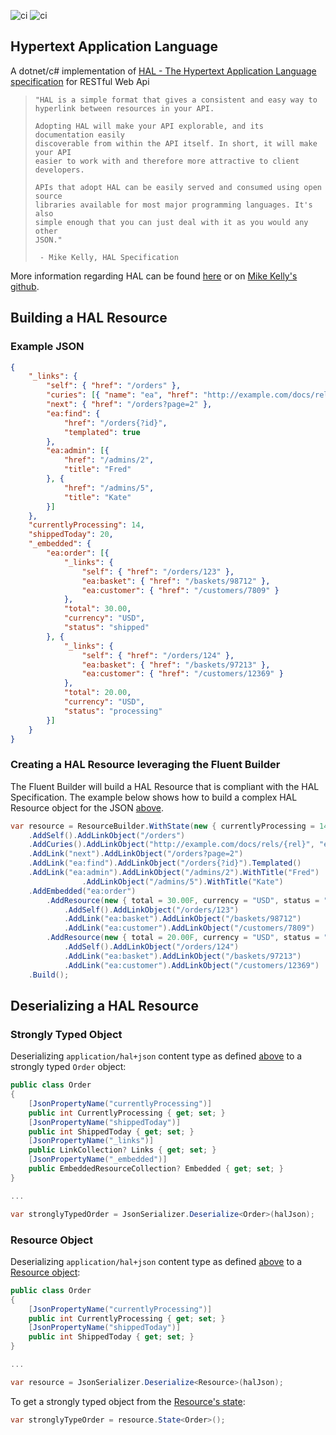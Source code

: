 ![ci](https://github.com/brenpike/Chatter.Rest.Hal/actions/workflows/hal-cicd.yml/badge.svg) ![ci](https://github.com/brenpike/Chatter.Rest.Hal/actions/workflows/codegen-cicd.yml/badge.svg)

## Hypertext Application Language

A dotnet/c# implementation of [HAL - The Hypertext Application Language specification](https://datatracker.ietf.org/doc/html/draft-kelly-json-hal) for RESTful Web Api

> ```text
> "HAL is a simple format that gives a consistent and easy way to
> hyperlink between resources in your API.
>
> Adopting HAL will make your API explorable, and its documentation easily
> discoverable from within the API itself. In short, it will make your API
> easier to work with and therefore more attractive to client developers.
>
> APIs that adopt HAL can be easily served and consumed using open source
> libraries available for most major programming languages. It's also
> simple enough that you can just deal with it as you would any other
> JSON."
> 
>  - Mike Kelly, HAL Specification
> ```

More information regarding HAL can be found [here](https://stateless.group/hal_specification.html) or on [Mike Kelly's github](https://github.com/mikekelly/hal_specification/blob/master/hal_specification.md).

## Building a HAL Resource

### Example JSON

```json
{
    "_links": {
        "self": { "href": "/orders" },
        "curies": [{ "name": "ea", "href": "http://example.com/docs/rels/{rel}", "templated": true }],
        "next": { "href": "/orders?page=2" },
        "ea:find": {
            "href": "/orders{?id}",
            "templated": true
        },
        "ea:admin": [{
            "href": "/admins/2",
            "title": "Fred"
        }, {
            "href": "/admins/5",
            "title": "Kate"
        }]
    },
    "currentlyProcessing": 14,
    "shippedToday": 20,
    "_embedded": {
        "ea:order": [{
            "_links": {
                "self": { "href": "/orders/123" },
                "ea:basket": { "href": "/baskets/98712" },
                "ea:customer": { "href": "/customers/7809" }
            },
            "total": 30.00,
            "currency": "USD",
            "status": "shipped"
        }, {
            "_links": {
                "self": { "href": "/orders/124" },
                "ea:basket": { "href": "/baskets/97213" },
                "ea:customer": { "href": "/customers/12369" }
            },
            "total": 20.00,
            "currency": "USD",
            "status": "processing"
        }]
    }
}
```

### Creating a HAL Resource leveraging the Fluent Builder

The Fluent Builder will build a HAL Resource that is compliant with the HAL Specification. The example below shows how to build a complex HAL Resource object for the JSON [above](###example-json).

```csharp
var resource = ResourceBuilder.WithState(new { currentlyProcessing = 14, shippedToday = 20 })
	.AddSelf().AddLinkObject("/orders")
	.AddCuries().AddLinkObject("http://example.com/docs/rels/{rel}", "ea")
	.AddLink("next").AddLinkObject("/orders?page=2")
	.AddLink("ea:find").AddLinkObject("/orders{?id}").Templated()
	.AddLink("ea:admin").AddLinkObject("/admins/2").WithTitle("Fred")
			    .AddLinkObject("/admins/5").WithTitle("Kate")
	.AddEmbedded("ea:order")
		.AddResource(new { total = 30.00F, currency = "USD", status = "shipped" })
			.AddSelf().AddLinkObject("/orders/123")
			.AddLink("ea:basket").AddLinkObject("/baskets/98712")
			.AddLink("ea:customer").AddLinkObject("/customers/7809")
		.AddResource(new { total = 20.00F, currency = "USD", status = "processing" })
			.AddSelf().AddLinkObject("/orders/124")
			.AddLink("ea:basket").AddLinkObject("/baskets/97213")
			.AddLink("ea:customer").AddLinkObject("/customers/12369")
    .Build();
```

## Deserializing a HAL Resource

### Strongly Typed Object

Deserializing `application/hal+json` content type as defined [above](###example-json) to a strongly typed `Order` object:

```csharp
public class Order
{
	[JsonPropertyName("currentlyProcessing")]
	public int CurrentlyProcessing { get; set; }
	[JsonPropertyName("shippedToday")]
	public int ShippedToday { get; set; }
	[JsonPropertyName("_links")]
	public LinkCollection? Links { get; set; }
	[JsonPropertyName("_embedded")]
	public EmbeddedResourceCollection? Embedded { get; set; }
}

...

var stronglyTypedOrder = JsonSerializer.Deserialize<Order>(halJson);
```

### Resource Object

Deserializing `application/hal+json` content type as defined [above](###example-json) to a [Resource object](https://github.com/brenpike/Chatter.Rest.Hal/blob/main/src/Resource.cs):

```csharp
public class Order
{
	[JsonPropertyName("currentlyProcessing")]
	public int CurrentlyProcessing { get; set; }
	[JsonPropertyName("shippedToday")]
	public int ShippedToday { get; set; }
}

...

var resource = JsonSerializer.Deserialize<Resource>(halJson);
```

To get a strongly typed object from the [Resource's state](https://datatracker.ietf.org/doc/html/draft-kelly-json-hal#section-4):

```csharp
var stronglyTypeOrder = resource.State<Order>();
```
